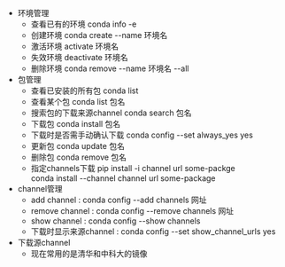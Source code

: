 - 环境管理  
  - 查看已有的环境 conda info -e  
  - 创建环境 conda create --name 环境名  
  - 激活环境 activate 环境名  
  - 失效环境 deactivate 环境名  
  - 删除环境 conda remove --name 环境名 --all  
- 包管理  
  - 查看已安装的所有包 conda list  
  - 查看某个包 conda list 包名  
  - 搜索包的下载来源channel  conda search 包名  
  - 下载包 conda install 包名  
  - 下载时是否需手动确认下载 conda config --set always_yes yes  
  - 更新包 conda update 包名  
  - 删除包 conda remove 包名  
  - 指定channels下载 pip install -i channel url some-packge  
                    conda install --channel channel url some-package  
- channel管理  
  - add channel : conda config --add channels 网址  
  - remove channel : conda config --remove channels 网址  
  - show channel : conda config --show channels  
  - 下载时显示来源channel : conda config --set show_channel_urls yes  
- 下载源channel  
  - 现在常用的是清华和中科大的镜像  
